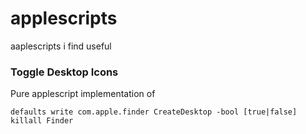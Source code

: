 # applescripts
aaplescripts i find useful


### Toggle Desktop Icons
Pure applescript implementation of
```shell
defaults write com.apple.finder CreateDesktop -bool [true|false]
killall Finder
```
